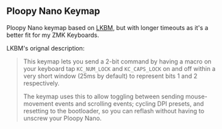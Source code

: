 ## Ploopy Nano Keymap

Ploopy Nano keymap based on [LKBM](https://github.com/ploopyco/qmk-firmware-ploopyco-dev/blob/master/keyboards/ploopyco/trackball_nano/keymaps/lkbm/),
but with longer timeouts as it's a better fit for my ZMK Keyboards.

LKBM's orignal description:

> This keymap lets you send a 2-bit command by having a macro on your keyboard
tap `KC_NUM_LOCK` and `KC_CAPS_LOCK` on and off within a very short window
(25ms by default) to represent bits 1 and 2 respectively.
>
> The keymap uses this to allow toggling between sending mouse-movement events
and scrolling events; cycling DPI presets, and resetting to the bootloader,
so you can reflash without having to unscrew your Ploopy Nano.
